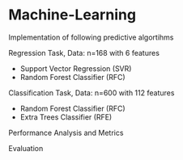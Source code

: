 # Machine-Learning

Implementation of following predictive algortihms

Regression Task, Data: n=168 with 6 features
- Support Vector Regression (SVR)
- Random Forest Classifier (RFC)

Classification Task, Data: n=600 with 112 features
- Random Forest Classifier (RFC)
- Extra Trees Classifier (RFE)

Performance Analysis and Metrics

Evaluation
